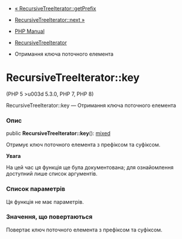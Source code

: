 - [«
RecursiveTreeIterator::getPrefix](recursivetreeiterator.getprefix.md)
- [RecursiveTreeIterator::next »](recursivetreeiterator.next.md)

- [PHP Manual](index.md)
- [RecursiveTreeIterator](class.recursivetreeiterator.md)
- Отримання ключа поточного елемента

# RecursiveTreeIterator::key

(PHP 5 \>u003d 5.3.0, PHP 7, PHP 8)

RecursiveTreeIterator::key — Отримання ключа поточного елемента

### Опис

public **RecursiveTreeIterator::key**():
[mixed](language.types.declarations.md#language.types.declarations.mixed)

Отримує ключ поточного елемента з префіксом та суфіксом.

**Увага**

На цей час ця функція ще була документована; для
ознайомлення доступний лише список аргументів.

### Список параметрів

Ця функція не має параметрів.

### Значення, що повертаються

Повертає ключ поточного елемента з префіксом та суфіксом.
